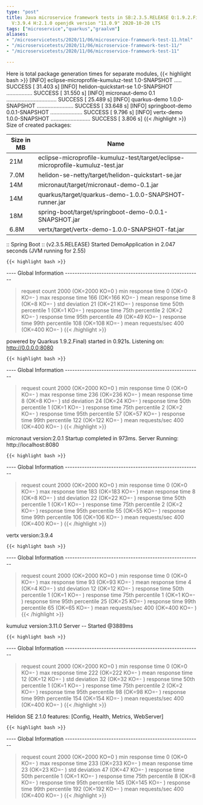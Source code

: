 ```yaml
---
type: "post"
title: Java microservice framework tests in SB:2.3.5.RELEASE Q:1.9.2.Final M:2.1.3
  V:3.9.4 H:2.1.0 openjdk version "11.0.9" 2020-10-20 LTS
tags: ["microservice","quarkus","graalvm"]
aliases:
- "/microservicetests/2020/11/06/microservice-framework-test-11.html"
- "/microservicetests/2020/11/06/microservice-framework-test-11/"
- "/microservicetests/2020/11/06/microservice-framework-test-11"

---
```

 
Here is total package generation times for separate modules,
{{< highlight bash >}}
[INFO] eclipse-microprofile-kumuluz-test 1.0-SNAPSHOT ..... SUCCESS [ 31.403 s]
[INFO] helidon-quickstart-se 1.0-SNAPSHOT ................. SUCCESS [ 31.550 s]
[INFO] micronaut-demo 0.1 ................................. SUCCESS [ 25.489 s]
[INFO] quarkus-demo 1.0.0-SNAPSHOT ........................ SUCCESS [ 33.648 s]
[INFO] springboot-demo 0.0.1-SNAPSHOT ..................... SUCCESS [  9.796 s]
[INFO] vertx-demo 1.0.0-SNAPSHOT .......................... SUCCESS [  3.806 s]
{{< /highlight >}}
Size of created packages:

| Size in MB |  Name |
|------------|-------|
| 21M | eclipse-microprofile-kumuluz-test/target/eclipse-microprofile-kumuluz-test.jar |
| 7.0M | helidon-se-netty/target/helidon-quickstart-se.jar |
| 14M | micronaut/target/micronaut-demo-0.1.jar |
| 14M | quarkus/target/quarkus-demo-1.0.0-SNAPSHOT-runner.jar |
| 18M | spring-boot/target/springboot-demo-0.0.1-SNAPSHOT.jar |
| 6.8M | vertx/target/vertx-demo-1.0.0-SNAPSHOT-fat.jar |


:: Spring Boot :: (v2.3.5.RELEASE) Started DemoApplication in 2.047 seconds (JVM running for 2.55)

    {{< highlight bash >}}
---- Global Information --------------------------------------------------------
> request count                                       2000 (OK=2000   KO=0     )
> min response time                                      0 (OK=0      KO=-     )
> max response time                                    166 (OK=166    KO=-     )
> mean response time                                     8 (OK=8      KO=-     )
> std deviation                                         21 (OK=21     KO=-     )
> response time 50th percentile                          1 (OK=1      KO=-     )
> response time 75th percentile                          2 (OK=2      KO=-     )
> response time 95th percentile                         49 (OK=49     KO=-     )
> response time 99th percentile                        108 (OK=108    KO=-     )
> mean requests/sec                                    400 (OK=400    KO=-     )
{{< /highlight >}}

powered by Quarkus 1.9.2.Final) started in 0.921s. Listening on: http://0.0.0.0:8080

    {{< highlight bash >}}
---- Global Information --------------------------------------------------------
> request count                                       2000 (OK=2000   KO=0     )
> min response time                                      0 (OK=0      KO=-     )
> max response time                                    236 (OK=236    KO=-     )
> mean response time                                     8 (OK=8      KO=-     )
> std deviation                                         24 (OK=24     KO=-     )
> response time 50th percentile                          1 (OK=1      KO=-     )
> response time 75th percentile                          2 (OK=2      KO=-     )
> response time 95th percentile                         57 (OK=57     KO=-     )
> response time 99th percentile                        122 (OK=122    KO=-     )
> mean requests/sec                                    400 (OK=400    KO=-     )
{{< /highlight >}}

micronaut version:2.0.1 Startup completed in 973ms. Server Running: http://localhost:8080

    {{< highlight bash >}}
---- Global Information --------------------------------------------------------
> request count                                       2000 (OK=2000   KO=0     )
> min response time                                      0 (OK=0      KO=-     )
> max response time                                    183 (OK=183    KO=-     )
> mean response time                                     8 (OK=8      KO=-     )
> std deviation                                         22 (OK=22     KO=-     )
> response time 50th percentile                          1 (OK=1      KO=-     )
> response time 75th percentile                          2 (OK=2      KO=-     )
> response time 95th percentile                         55 (OK=55     KO=-     )
> response time 99th percentile                        106 (OK=106    KO=-     )
> mean requests/sec                                    400 (OK=400    KO=-     )
{{< /highlight >}}

vertx version:3.9.4

    {{< highlight bash >}}
---- Global Information --------------------------------------------------------
> request count                                       2000 (OK=2000   KO=0     )
> min response time                                      0 (OK=0      KO=-     )
> max response time                                     93 (OK=93     KO=-     )
> mean response time                                     4 (OK=4      KO=-     )
> std deviation                                         12 (OK=12     KO=-     )
> response time 50th percentile                          1 (OK=1      KO=-     )
> response time 75th percentile                          1 (OK=1      KO=-     )
> response time 95th percentile                         25 (OK=25     KO=-     )
> response time 99th percentile                         65 (OK=65     KO=-     )
> mean requests/sec                                    400 (OK=400    KO=-     )
{{< /highlight >}}

kumuluz version:3.11.0 Server -- Started @3889ms

    {{< highlight bash >}}
---- Global Information --------------------------------------------------------
> request count                                       2000 (OK=2000   KO=0     )
> min response time                                      0 (OK=0      KO=-     )
> max response time                                    222 (OK=222    KO=-     )
> mean response time                                    12 (OK=12     KO=-     )
> std deviation                                         32 (OK=32     KO=-     )
> response time 50th percentile                          1 (OK=1      KO=-     )
> response time 75th percentile                          2 (OK=2      KO=-     )
> response time 95th percentile                         98 (OK=98     KO=-     )
> response time 99th percentile                        154 (OK=154    KO=-     )
> mean requests/sec                                    400 (OK=400    KO=-     )
{{< /highlight >}}

Helidon SE 2.1.0 features: [Config, Health, Metrics, WebServer]

    {{< highlight bash >}}
---- Global Information --------------------------------------------------------
> request count                                       2000 (OK=2000   KO=0     )
> min response time                                      0 (OK=0      KO=-     )
> max response time                                    233 (OK=233    KO=-     )
> mean response time                                    23 (OK=23     KO=-     )
> std deviation                                         47 (OK=47     KO=-     )
> response time 50th percentile                          1 (OK=1      KO=-     )
> response time 75th percentile                          8 (OK=8      KO=-     )
> response time 95th percentile                        145 (OK=145    KO=-     )
> response time 99th percentile                        192 (OK=192    KO=-     )
> mean requests/sec                                    400 (OK=400    KO=-     )
{{< /highlight >}}
